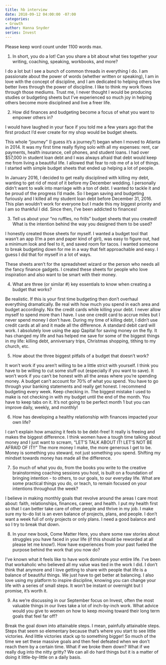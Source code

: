 ```yaml
---
title: hb interview
date: 2018-09-12 04:00:00 -07:00
categories:
- Growth
author: Hanna Snyder
series: Invest
---
```


Please keep word count under 1100 words max.

1. In short, you do a lot! Can you share a bit about what ties together your writing, coaching, speaking, workbooks, and more?

I do a lot but I see a bunch of common threads in everything I do. I am passionate about the power of words (whether written or speaking), I am in love with the concept of discipline, and I am dedicated to helping others live better lives through the power of discipline. I like to think my work flows through those mediums. Trust me, I never thought I would be producing studies or budgeting sheets but I’ve experienced so much joy in helping others become more disciplined and live a freer life. 


2. How did finances and budgeting become a focus of what you want to empower others in?

I would have laughed in your face if you told me a few years ago that the first product I’d ever create for my shop would be budget sheets. 

This whole “journey” (I guess it’s a journey?) began when I moved to Atlanta in 2014. It was my first time really flying solo with all my expenses: rent, car payments, health insurance, cell phones, and student loans. I had over $57,000 in student loan debt and I was always afraid that debt would keep me from living a beautiful life. I allowed that fear to rob me of a lot of things. I started with simple budget sheets that ended up helping a lot of people. 

In January 2016, I decided to get really disciplined with killing my debt, wanting to get rid of most of it before my December wedding. I personally didn’t want to walk into marriage with a ton of debt. I wanted to tackle it and be proud of the progress I’d made. So I began saving and budgeting furiously and I killed all my student loan debt before December 31, 2016. This plan wouldn’t work for everyone but I made this my biggest priority and I am so thankful I did. Since then, I’ve been addicted to finances! 

3. Tell us about your “no ruffles, no frills” budget sheets that you created! What is the intention behind the way you designed them to be used?

I honestly created those sheets for myself. I wanted a budget tool that wasn’t an app (I’m a pen and paper kind of girl), was easy to figure out, had a minimum look and feel to it, and saved room for tacos. I wanted someone to break budgeting down for me in a way that felt approachable and easy. I guess I did that for myself in a lot of ways. 

These sheets aren’t for the spreadsheet wizard or the person who needs all the fancy finance gadgets. I created these sheets for people who love inspiration and also want to be smart with their money.


4. What are three (or similar #) key essentials to know when creating a budget that works?

Be realistic. If this is your first time budgeting then don’t overhaul everything dramatically. Be real with how much you spend in each area and budget accordingly.
Nix the credit cards while killing your debt. I never allow myself to spend more than I have. I use one credit card to accrue miles but I never spend money I don’t have. During my time of killing debt, I didn’t use credit cards at all and it made all the difference. A standard debit card will work.
I absolutely love using the app Qapital for saving money on the fly. It has changed my life and has helped me save for some of the biggest things in my life: killing debt, anniversary trips, Christmas shopping, tithing to my church, etc.

5. How about the three biggest pitfalls of a budget that doesn’t work?

It won’t work if you aren’t willing to be a little strict with yourself. I think you have to be willing to cut some stuff out (especially if you want to save). 
It won’t work if you can’t be honest with all the areas where you’re spending money. A budget can’t account for 70% of what you spend. You have to go through your banking statements and really get honest. 
I recommend budgeting every week. Keep checking in. The biggest mistake I used to make is not checking in with my budget until the end of the month. You have to keep tabs on it. It’s not going to be perfect month 1 but you can improve daily, weekly, and monthly!

6.  How has developing a healthy relationship with finances impacted your own life?

I can’t explain how amazing it feels to be debt-free! It really is freeing and makes the biggest difference. I think women have a tough time talking about money and I just want to scream, “LET’S TALK ABOUT IT! LET’S NOT BE AFRAID OF IT!!” The more money I make, the more generous I get to be. Money is something you steward, not just something you spend. Shifting my mindset towards money has made all the difference.

7. So much of what you do, from the books you write to the creative brainstorming coaching sessions you host, is built on a foundation of bringing intention - to others, to our goals, to our everyday life. What are some practical things you do, or teach, to remain focused on your intentions throughout the week?

I believe in making monthly goals that revolve around the areas I care most about: faith, relationships, finances, career, and health.
I put my health first so that I can better take care of other people and thrive in my job. 
I make sure my to-do list is an even balance of projects, plans, and people. I don’t want a week full of only projects or only plans. I need a good balance and so I try to break that down.

8. In your new book, Come Matter Here, you share some raw stories about struggles you have faced in your life (if this should be reworded at all please let me know!). How have experiences from your past fueled the purpose behind the work that you now do?

I’ve known what it feels like to have work dominate your entire life. I’ve been that workaholic who believed all my value was tied in the work I did. I don’t think that anymore and I love getting to share with people that life is a balance of beautiful things. We just have to get better at balancing. I also love using my platform to inspire discipline, knowing you can change your life with a series of small steps. It won’t be instant or overnight but I promise, it’s worth it.

9. As we’re discussing in our September focus on Invest, often the most valuable things in our lives take a lot of inch-by-inch work. What advice would you give to women on how to keep moving toward their long term goals that feel far off?

Break the goal down into attainable steps. I mean, painfully attainable steps. Steps that seem so elementary because that’s where you start to see little victories. And little victories stack up to something bigger! So much of the time we set these massive goals and then feel defeated when we don’t reach them by a certain time. What if we broke them down? What if we really dug into the nitty gritty? We can all do hard things but it is a matter of doing it little-by-little on a daily basis.

